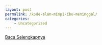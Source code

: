 ```yaml
---
layout: post
permalink: /kode-alam-mimpi-ibu-meninggal/
categories:
    - Uncategorized
---
```


[Baca Selengkapnya](/04)